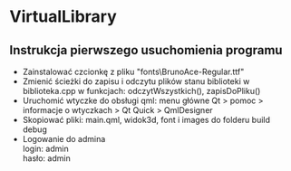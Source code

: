 # VirtualLibrary
## Instrukcja pierwszego usuchomienia programu
- Zainstalować czcionkę z pliku "fonts\BrunoAce-Regular.ttf"<br>
- Zmienić ścieżki do zapisu i odczytu plików stanu biblioteki w biblioteka.cpp w funkcjach: odczytWszystkich(), zapisDoPliku()<br>
- Uruchomić wtyczke do obsługi qml: menu główne Qt > pomoc > informacje o wtyczkach > Qt Quick > QmlDesigner<br>
- Skopiować pliki: main.qml, widok3d, font i images do folderu build debug<br>
- Logowanie do admina<br>
  login: admin<br>
  hasło: admin
